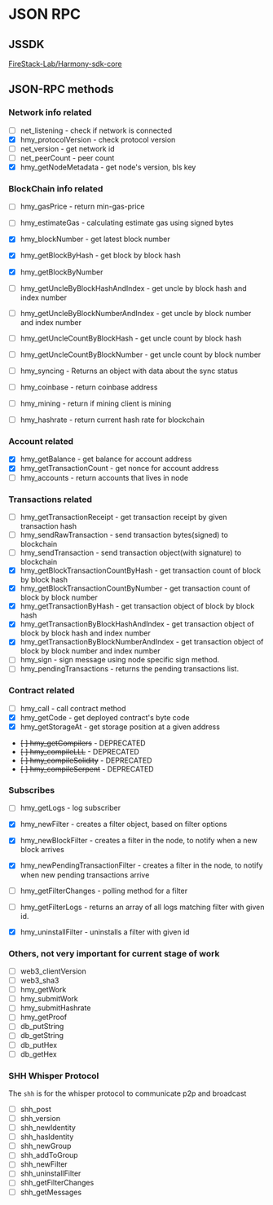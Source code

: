 # JSON RPC

## JSSDK
[FireStack-Lab/Harmony-sdk-core](https://github.com/FireStack-Lab/Harmony-sdk-core)

## JSON-RPC methods

### Network info related
* [ ] net_listening - check if network is connected
* [x] hmy_protocolVersion - check protocol version
* [ ] net_version - get network id
* [ ] net_peerCount - peer count
* [x] hmy_getNodeMetadata - get node's version, bls key

### BlockChain info related
* [ ] hmy_gasPrice - return min-gas-price
* [ ] hmy_estimateGas - calculating estimate gas using signed bytes
* [x] hmy_blockNumber - get latest block number
* [x] hmy_getBlockByHash - get block by block hash
* [x] hmy_getBlockByNumber
* [ ] hmy_getUncleByBlockHashAndIndex - get uncle by block hash and index number
* [ ] hmy_getUncleByBlockNumberAndIndex - get uncle by block number and index number
* [ ] hmy_getUncleCountByBlockHash - get uncle count by block hash
* [ ] hmy_getUncleCountByBlockNumber - get uncle count by block number
* [ ] hmy_syncing - Returns an object with data about the sync status 
* [ ] hmy_coinbase - return coinbase address
* [ ] hmy_mining - return if mining client is mining
* [ ] hmy_hashrate - return current hash rate for blockchain


### Account related
* [x] hmy_getBalance - get balance for account address
* [x] hmy_getTransactionCount - get nonce for account address
* [ ] hmy_accounts - return accounts that lives in node

### Transactions related
* [ ] hmy_getTransactionReceipt - get transaction receipt by given transaction hash
* [ ] hmy_sendRawTransaction - send transaction bytes(signed) to blockchain
* [ ] hmy_sendTransaction - send transaction object(with signature) to blockchain
* [x] hmy_getBlockTransactionCountByHash - get transaction count of block by block hash
* [x] hmy_getBlockTransactionCountByNumber - get transaction count of block by block number
* [x] hmy_getTransactionByHash  - get transaction object of block by block hash
* [x] hmy_getTransactionByBlockHashAndIndex  - get transaction object of block by block hash and index number
* [x] hmy_getTransactionByBlockNumberAndIndex - get transaction object of block by block number and index number
* [ ] hmy_sign - sign message using node specific sign method.
* [ ] hmy_pendingTransactions - returns the pending transactions list.

### Contract related
* [ ] hmy_call - call contract method 
* [x] hmy_getCode - get deployed contract's byte code 
* [x] hmy_getStorageAt - get storage position at a given address
* ~~[ ] hmy_getCompilers~~ - DEPRECATED
* ~~[ ] hmy_compileLLL~~ - DEPRECATED
* ~~[ ] hmy_compileSolidity~~ - DEPRECATED
* ~~[ ] hmy_compileSerpent~~ - DEPRECATED

### Subscribes
* [ ] hmy_getLogs - log subscriber
* [x] hmy_newFilter -  creates a filter object, based on filter options
* [x] hmy_newBlockFilter - creates a filter in the node, to notify when a new block arrives
* [x] hmy_newPendingTransactionFilter - creates a filter in the node, to notify when new pending transactions arrive
* [ ] hmy_getFilterChanges - polling method for a filter
* [ ] hmy_getFilterLogs - returns an array of all logs matching filter with given id.
* [x] hmy_uninstallFilter - uninstalls a filter with given id


### Others, not very important for current stage of work
* [ ] web3_clientVersion
* [ ] web3_sha3
* [ ] hmy_getWork
* [ ] hmy_submitWork
* [ ] hmy_submitHashrate
* [ ] hmy_getProof
* [ ] db_putString
* [ ] db_getString
* [ ] db_putHex
* [ ] db_getHex

### SHH Whisper Protocol
The ``shh`` is for the whisper protocol to communicate p2p and broadcast

* [ ] shh_post
* [ ] shh_version
* [ ] shh_newIdentity
* [ ] shh_hasIdentity
* [ ] shh_newGroup
* [ ] shh_addToGroup
* [ ] shh_newFilter
* [ ] shh_uninstallFilter
* [ ] shh_getFilterChanges
* [ ] shh_getMessages
